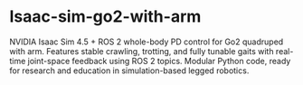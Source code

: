 # Isaac-sim-go2-with-arm
NVIDIA Isaac Sim 4.5 + ROS 2 whole-body PD control for Go2 quadruped with arm. Features stable crawling, trotting, and fully tunable gaits with real-time joint-space feedback using ROS 2 topics. Modular Python code, ready for research and education in simulation-based legged robotics.
